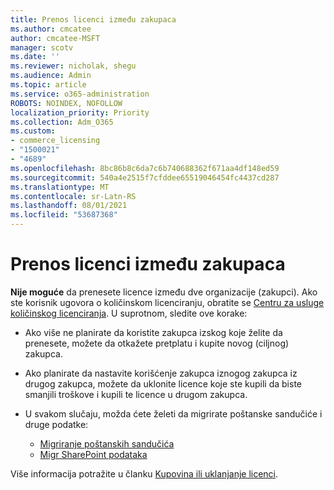 ```yaml
---
title: Prenos licenci između zakupaca
ms.author: cmcatee
author: cmcatee-MSFT
manager: scotv
ms.date: ''
ms.reviewer: nicholak, shegu
ms.audience: Admin
ms.topic: article
ms.service: o365-administration
ROBOTS: NOINDEX, NOFOLLOW
localization_priority: Priority
ms.collection: Adm_O365
ms.custom:
- commerce_licensing
- "1500021"
- "4689"
ms.openlocfilehash: 8bc86b8c6da7c6b740688362f671aa4df148ed59
ms.sourcegitcommit: 540a4e2515f7cfddee65519046454fc4437cd287
ms.translationtype: MT
ms.contentlocale: sr-Latn-RS
ms.lasthandoff: 08/01/2021
ms.locfileid: "53687368"
---
```

# <a name="transfer-licenses-between-tenants"></a>Prenos licenci između zakupaca

**Nije moguće** da prenesete licence između dve organizacije (zakupci). Ako ste korisnik ugovora o količinskom licenciranju, obratite se [Centru za usluge količinskog licenciranja](https://support.microsoft.com/help/4471406/how-to-contact-the-microsoft-volume-licensing-service-center). U suprotnom, sledite ove korake:

- Ako više ne planirate da koristite zakupca izskog koje [](https://admin.microsoft.com/Adminportal/Home?source=applauncher#/subscriptions) želite da prenesete, možete da otkažete pretplatu i kupite novog [](https://www.microsoft.com/microsoft-365/business/compare-all-microsoft-365-business-products?rtc=2&activetab=tab:primaryr2) (ciljnog) zakupca.
- Ako planirate da nastavite korišćenje zakupca iznogog zakupca [](/microsoft-365/commerce/licenses/buy-licenses#buy-or-remove-licenses-for-your-business-subscription) iz drugog zakupca, možete da uklonite licence koje ste kupili da biste smanjili troškove i kupili te licence u drugom zakupca.
- U svakom slučaju, možda ćete želeti da migrirate poštanske sandučiće i druge podatke:

    - [Migriranje poštanskih sandučića](/Exchange/mailbox-migration/migrate-mailboxes-across-tenants)
    - [Migr SharePoint podataka](https://aka.ms/modernSpoAdminCenter/CloudContentMigrations)

Više informacija potražite u članku [Kupovina ili uklanjanje licenci](/microsoft-365/commerce/licenses/buy-licenses).